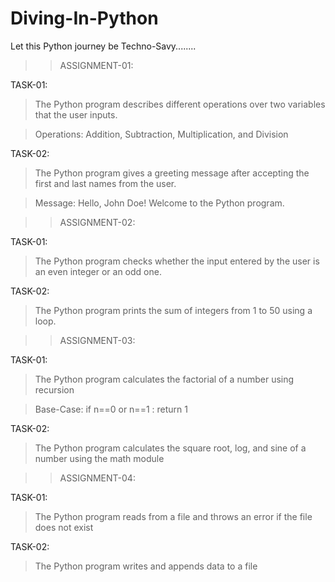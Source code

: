 # Diving-In-Python
Let this Python journey be Techno-Savy........

>> ASSIGNMENT-01:

TASK-01:

>The Python program describes different operations over two variables that the user inputs.

>Operations: Addition, Subtraction, Multiplication, and Division


TASK-02:

>The Python program gives a greeting message after accepting the first and last names from the user.

>Message: Hello, John Doe! Welcome to the Python program.


>> ASSIGNMENT-02:

TASK-01:

>The Python program checks whether the input entered by the user is an even integer or an odd one.


TASK-02:

>The Python program prints the sum of integers from 1 to 50 using a loop.


>> ASSIGNMENT-03:

TASK-01:

>The Python program calculates the factorial of a number using recursion

>Base-Case: if n==0 or n==1 : return 1 


TASK-02:

>The Python program calculates the square root, log, and sine of a number using the math module


>> ASSIGNMENT-04:

TASK-01:

>The Python program reads from a file and throws an error if the file does not exist


TASK-02:

>The Python program writes and appends data to a file




